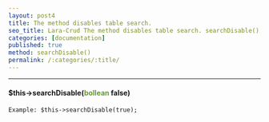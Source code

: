 ```yaml
---
layout: post4
title: The method disables table search.
seo_title: Lara-Crud The method disables table search. searchDisable()
categories: [documentation]
published: true
method: searchDisable()
permalink: /:categories/:title/
---
```


---

#### $this->searchDisable(<span style="color: #693">bollean</span> false)


`
Example:
$this->searchDisable(true);
`


